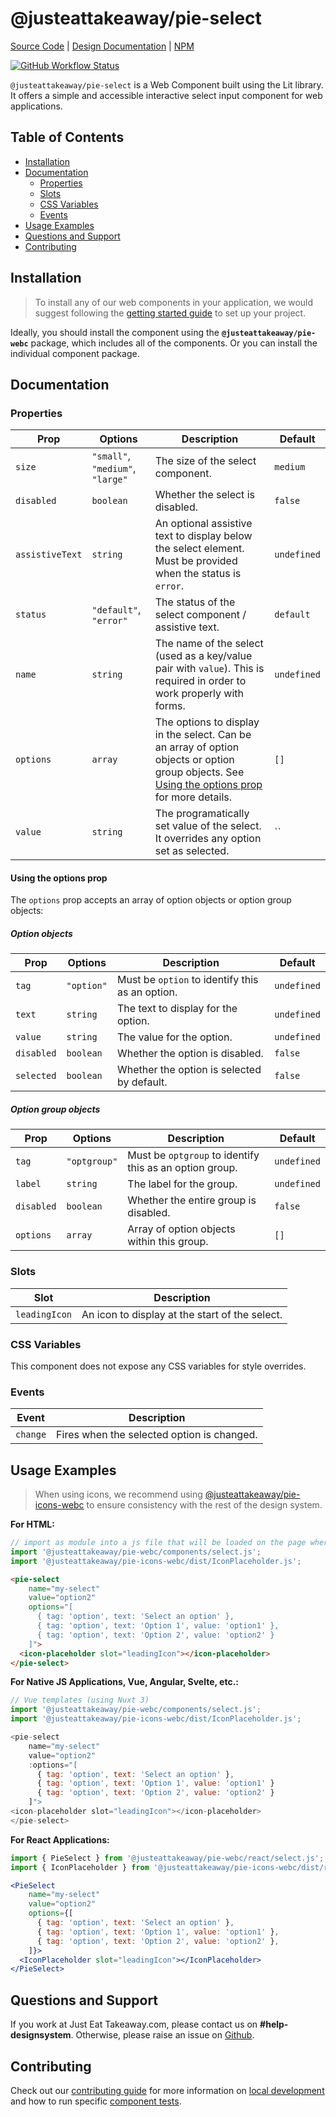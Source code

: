 # @justeattakeaway/pie-select
[Source Code](https://github.com/justeattakeaway/pie/tree/main/packages/components/pie-select) | [Design Documentation](https://pie.design/components/select-input) | [NPM](https://www.npmjs.com/package/@justeattakeaway/pie-select)

<p>
  <a href="https://www.npmjs.com/@justeattakeaway/pie-select">
    <img alt="GitHub Workflow Status" src="https://img.shields.io/npm/v/@justeattakeaway/pie-select.svg">
  </a>
</p>

`@justeattakeaway/pie-select` is a Web Component built using the Lit library. It offers a simple and accessible interactive select input component for web applications.

## Table of Contents

- [Installation](#installation)
- [Documentation](#documentation)
  - [Properties](#properties)
  - [Slots](#slots)
  - [CSS Variables](#css-variables)
  - [Events](#events)
- [Usage Examples](#usage-examples)
- [Questions and Support](#questions-and-support)
- [Contributing](#contributing)

## Installation

> To install any of our web components in your application, we would suggest following the [getting started guide](https://webc.pie.design/?path=/docs/introduction-getting-started--docs) to set up your project.

Ideally, you should install the component using the **`@justeattakeaway/pie-webc`** package, which includes all of the components. Or you can install the individual component package.

## Documentation

### Properties
| Prop           | Options                                | Description                                                                                                                                                                | Default     |
|----------------|----------------------------------------|----------------------------------------------------------------------------------------------------------------------------------------------------------------------------|-------------|
| `size`         | `"small"`, `"medium"`, `"large"`       | The size of the select component.                                                                                                                                          | `medium`    |
| `disabled`     | `boolean`                              | Whether the select is disabled.                                                                                                                                            | `false`     |
| `assistiveText`| `string`                               | An optional assistive text to display below the select element. Must be provided when the status is `error`.                                                               | `undefined` |
| `status`       | `"default"`, `"error"`                 | The status of the select component / assistive text.                                                                                                                       | `default`   |
| `name`         | `string`                               | The name of the select (used as a key/value pair with `value`). This is required in order to work properly with forms.                                                     | `undefined` |
| `options`      | `array`                                | The options to display in the select. Can be an array of option objects or option group objects. See [Using the options prop](#using-the-options-prop) for more details.   | `[]`        |
| `value`        | `string`                               | The programatically set value of the select. It overrides any option set as selected.                                                                                      | ``          |

#### Using the options prop
The `options` prop accepts an array of option objects or option group objects:

##### Option objects

| Prop       | Options        | Description                                     | Default     |
|------------|----------------|-------------------------------------------------|-------------|
| `tag`      | `"option"`     | Must be `option` to identify this as an option. | `undefined` |
| `text`     | `string`       | The text to display for the option.             | `undefined` |
| `value`    | `string`       | The value for the option.                       | `undefined` |
| `disabled` | `boolean`      | Whether the option is disabled.                 | `false`     |
| `selected` | `boolean`      | Whether the option is selected by default.      | `false`     |

##### Option group objects
| Prop       | Options      | Description                                           | Default     |
|------------|--------------|-------------------------------------------------------|-------------|
| `tag`      | `"optgroup"` | Must be `optgroup` to identify this as an option group. | `undefined` |
| `label`    | `string`     | The label for the group.                             | `undefined` |
| `disabled` | `boolean`    | Whether the entire group is disabled.                | `false`     |
| `options`  | `array`      | Array of option objects within this group.           | `[]`        |

### Slots
| Slot          | Description                                 |
|---------------|---------------------------------------------|
| `leadingIcon` | An icon to display at the start of the select. |

### CSS Variables
This component does not expose any CSS variables for style overrides.

### Events
| Event   | Description                                 |
|---------|---------------------------------------------|
| `change`| Fires when the selected option is changed.  |

## Usage Examples

> When using icons, we recommend using [@justeattakeaway/pie-icons-webc](https://www.npmjs.com/package/@justeattakeaway/pie-icons-webc) to ensure consistency with the rest of the design system.

**For HTML:**

```js
// import as module into a js file that will be loaded on the page where the component is used.
import '@justeattakeaway/pie-webc/components/select.js';
import '@justeattakeaway/pie-icons-webc/dist/IconPlaceholder.js';
```

```html
<pie-select
    name="my-select"
    value="option2"
    options="[
      { tag: 'option', text: 'Select an option' },
      { tag: 'option', text: 'Option 1', value: 'option1' },
      { tag: 'option', text: 'Option 2', value: 'option2' }
    ]">
  <icon-placeholder slot="leadingIcon"></icon-placeholder>
</pie-select>
```

**For Native JS Applications, Vue, Angular, Svelte, etc.:**

```js
// Vue templates (using Nuxt 3)
import '@justeattakeaway/pie-webc/components/select.js';
import '@justeattakeaway/pie-icons-webc/dist/IconPlaceholder.js';

<pie-select
    name="my-select"
    value="option2"
    :options="[
      { tag: 'option', text: 'Select an option' },
      { tag: 'option', text: 'Option 1', value: 'option1' }
      { tag: 'option', text: 'Option 2', value: 'option2' }
    ]">
<icon-placeholder slot="leadingIcon"></icon-placeholder>
</pie-select>
```
**For React Applications:**

```jsx
import { PieSelect } from '@justeattakeaway/pie-webc/react/select.js';
import { IconPlaceholder } from '@justeattakeaway/pie-icons-webc/dist/react/IconPlaceholder.js';

<PieSelect
    name="my-select"
    value="option2"
    options={[
      { tag: 'option', text: 'Select an option' },
      { tag: 'option', text: 'Option 1', value: 'option1' },
      { tag: 'option', text: 'Option 2', value: 'option2' },
    ]}>
  <IconPlaceholder slot="leadingIcon"></IconPlaceholder>
</PieSelect>
```

## Questions and Support

If you work at Just Eat Takeaway.com, please contact us on **#help-designsystem**. Otherwise, please raise an issue on [Github](https://github.com/justeattakeaway/pie/issues).

## Contributing

Check out our [contributing guide](https://github.com/justeattakeaway/pie/wiki/Contributing-Guide) for more information on [local development](https://github.com/justeattakeaway/pie/wiki/Contributing-Guide#local-development) and how to run specific [component tests](https://github.com/justeattakeaway/pie/wiki/Contributing-Guide#testing).
